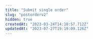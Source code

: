 ```yaml
---
title: "Submit single order"
slug: "postorderv2"
hidden: true
createdAt: "2023-03-24T14:10:57.712Z"
updatedAt: "2023-07-27T19:19:09.126Z"
---
```

